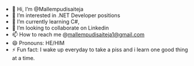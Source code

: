 - 👋 Hi, I’m @Mallempudisaiteja
- 👀 I’m interested in .NET Developer positions 
- 🌱 I’m currently learning C#, 
- 💞️ I’m looking to collaborate on Linkedin
- 📫 How to reach me @mallempudisaiteja1@gmail.com
- 😄 Pronouns: HE/HIM
- ⚡ Fun fact: I wake up everyday to take a piss and i learn one good thing at a time.

<!---
Mallempudisaiteja/Mallempudisaiteja is a ✨ special ✨ repository because its `README.md` (this file) appears on your GitHub profile.
You can click the Preview link to take a look at your changes.
--->
